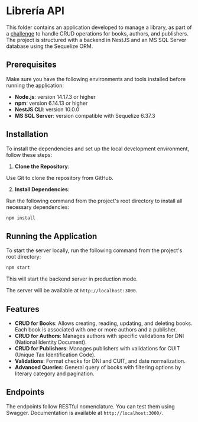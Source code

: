 # Librería API

This folder contains an application developed to manage a library, as part of a [challenge](./DESAFIO%20NODE%20JS%20-%202024.pdf) to handle CRUD operations for books, authors, and publishers. The project is structured with a backend in NestJS and an MS SQL Server database using the Sequelize ORM.

## Prerequisites

Make sure you have the following environments and tools installed before running the application:

- **Node.js**: version 14.17.3 or higher
- **npm**: version 6.14.13 or higher
- **NestJS CLI**: version 10.0.0
- **MS SQL Server**: version compatible with Sequelize 6.37.3

## Installation

To install the dependencies and set up the local development environment, follow these steps:

1. **Clone the Repository**:

Use Git to clone the repository from GitHub.

2. **Install Dependencies**:

Run the following command from the project's root directory to install all necessary dependencies:

```bash
npm install
```

## Running the Application

To start the server locally, run the following command from the project's root directory:

```bash
npm start
```
This will start the backend server in production mode.

The server will be available at `http://localhost:3000`.

## Features

- **CRUD for Books**: Allows creating, reading, updating, and deleting books. Each book is associated with one or more authors and a publisher.
- **CRUD for Authors**: Manages authors with specific validations for DNI (National Identity Document).
- **CRUD for Publishers**: Manages publishers with validations for CUIT (Unique Tax Identification Code).
- **Validations**: Format checks for DNI and CUIT, and date normalization.
- **Advanced Queries**: General query of books with filtering options by literary category and pagination.
  
## Endpoints

The endpoints follow RESTful nomenclature. You can test them using Swagger. Documentation is available at `http://localhost:3000/`.
